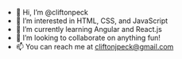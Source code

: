 - 👋 Hi, I’m @cliftonpeck
- 👀 I’m interested in HTML, CSS, and JavaScript
- 🌱 I’m currently learning Angular and React.js
- 💞️ I’m looking to collaborate on anything fun!
- 📫 You can reach me at cliftonjpeck@gmail.com

<!---
cliftonpeck/cliftonpeck is a ✨ special ✨ repository because its `README.md` (this file) appears on your GitHub profile.
You can click the Preview link to take a look at your changes.
--->
